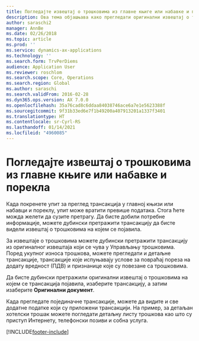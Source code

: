 ```yaml
---
title: Погледајте извештај о трошковима из главне књиге или набавке и порекла
description: Ова тема објашњава како прегледати оригинални извештај о трошковима на којем се појавила трансакција.
author: saraschi2
manager: AnnBe
ms.date: 02/26/2018
ms.topic: article
ms.prod: ''
ms.service: dynamics-ax-applications
ms.technology: ''
ms.search.form: TrvPerDiems
audience: Application User
ms.reviewer: roschlom
ms.search.scope: Core, Operations
ms.search.region: Global
ms.author: saraschi
ms.search.validFrom: 2016-02-28
ms.dyn365.ops.version: AX 7.0.0
ms.openlocfilehash: 35a76cad8c6ddaa84038746ace6a7e1e5623388f
ms.sourcegitcommit: 9f31b33ed6e7f1b49200a407913201a1337f3401
ms.translationtype: HT
ms.contentlocale: sr-Cyrl-RS
ms.lasthandoff: 01/14/2021
ms.locfileid: "4960085"
---
```

# <a name="view-an-expense-report-from-general-ledger-or-procurement-and-sourcing"></a>Погледајте извештај о трошковима из главне књиге или набавке и порекла

Када покренете упит за преглед трансакција у главној књизи или набавци и пореклу, упит може вратити превише података. Стога ћете можда желети да сузите претрагу. Да бисте добили потребне информације, можете дубински претражити трансакцију да бисте видели извештај о трошковима на којем се појавила.

За извештаје о трошковима можете дубински претражити трансакцију из оригиналног извештаја који се чува у Управљању трошковима. Поред укупног износа трошкова, можете прегледати и детаљне трансакције, трансакције које испуњавају услове за повраћај пореза на додату вредност (ПДВ) и признанице које су повезане са трошковима.

Да бисте дубински претражили оригинални извештај о трошковима на којем се трансакција појавила, изаберите трансакцију, а затим изаберите **Оригинални документ**.

Када прегледате појединачне трансакције, можете да видите и све додатне податке који су приложени трансакцији. На пример, за детаљан хотелски трошак можете погледати детаљну листу трошкова као што су приступ Интернету, телефонски позиви и собна услуга.


[!INCLUDE[footer-include](../includes/footer-banner.md)]